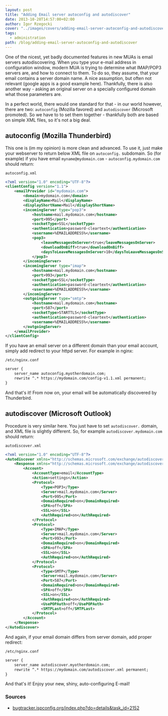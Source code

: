```yaml
---
layout: post
title: "Adding Email server autoconfig and autodiscover"
date: 2013-10-28T14:57:00+02:00
author: Igor Rzegocki
cover: "../images/covers/adding-email-server-autoconfig-and-autodiscover.jpg"
tags:
  - administration
path: /blog/adding-email-server-autoconfig-and-autodiscover
---
```


One of the nicest, yet badly documented features in new MUAs is email servers autodiscovering. When you type your e-mail address in configuration window, modern MUA is trying to determine what IMAP/POP3 servers are, and how to connect to them. To do so, they assume, that your email contains a server domain name. A nice assumption, but often not relevant (google apps is a good example here). Thankfully, there is also another way - asking an original server on a specially configured domain what those parameters are.

<!-- more -->

In a perfect world, there would one standard for that - in our world however, there are two: `autoconfig` (Mozilla favored) and `autodiscover` (Microsoft promoted). So we have to to set them together - thankfully both are based on simple XML files, so it's not a big deal.

## autoconfig (Mozilla Thunderbird)

This one is (im my opinion) is more clean and advanced. To use it, just make your webserver to return below XML file on `autoconfig.` subdomain. So (for example) if you have email `myname@mydomain.com` - `autoconfig.mydomain.com` should return:

`autoconfig.xml`
```xml
<?xml version="1.0" encoding="UTF-8"?>
<clientConfig version="1.1">
    <emailProvider id="mydomain.com">
        <domain>mydomain.com</domain>
        <displayName>Mail</displayName>
        <displayShortName>Mail</displayShortName>
        <incomingServer type="pop3">
            <hostname>mail.mydomain.com</hostname>
            <port>995</port>
            <socketType>SSL</socketType>
            <authentication>password-cleartext</authentication>
            <username>%EMAILADDRESS%</username>
            <pop3>
                <leaveMessagesOnServer>true</leaveMessagesOnServer>
                <downloadOnBiff>true</downloadOnBiff>
                <daysToLeaveMessagesOnServer>10</daysToLeaveMessagesOnServer>
            </pop3>
        </incomingServer>
        <incomingServer type="imap">
            <hostname>mail.mydomain.com</hostname>
            <port>993</port>
            <socketType>SSL</socketType>
            <authentication>password-cleartext</authentication>
            <username>%EMAILADDRESS%</username>
        </incomingServer>
        <outgoingServer type="smtp">
            <hostname>mail.mydomain.com</hostname>
            <port>587</port>
            <socketType>STARTTLS</socketType>
            <authentication>password-cleartext</authentication>
            <username>%EMAILADDRESS%</username>
        </outgoingServer>
    </emailProvider>
</clientConfig>
```

If you have an email server on a different domain than your email account, simply add redirect to your httpd server. For example in nginx:

`/etc/nginx.conf`
```txt
server {
    server_name autoconfig.myotherdomain.com;
    rewrite ^.* https://mydomain.com/config-v1.1.xml permanent;
}
```

And that's it! From now on, your email will be automatically discovered by Thunderbird.

## autodiscover (Microsoft Outlook)

Procedure is very similar here. You just have to set `autodiscover.` domain, and XML file is slightly different. So, for example `autodiscover.mydomain.com` should return:

`autodiscover.xml`
```xml
<?xml version="1.0" encoding="UTF-8"?>
<Autodiscover xmlns="http://schemas.microsoft.com/exchange/autodiscover/responseschema/2006">
    <Response xmlns="http://schemas.microsoft.com/exchange/autodiscover/outlook/responseschema/2006a">
        <Account>
            <AccountType>email</AccountType>
            <Action>settings</Action>
            <Protocol>
                <Type>POP3</Type>
                <Server>mail.mydomain.com</Server>
                <Port>995</Port>
                <DomainRequired>on</DomainRequired>
                <SPA>off</SPA>
                <SSL>on</SSL>
                <AuthRequired>on</AuthRequired>
            </Protocol>
            <Protocol>
                <Type>IMAP</Type>
                <Server>mail.mydomain.com</Server>
                <Port>993</Port>
                <DomainRequired>on</DomainRequired>
                <SPA>off</SPA>
                <SSL>on</SSL>
                <AuthRequired>on</AuthRequired>
            </Protocol>
            <Protocol>
                <Type>SMTP</Type>
                <Server>mail.mydomain.com</Server>
                <Port>587</Port>
                <DomainRequired>on</DomainRequired>
                <SPA>off</SPA>
                <SSL>on</SSL>
                <AuthRequired>on</AuthRequired>
                <UsePOPAuth>off</UsePOPAuth>
                <SMTPLast>off</SMTPLast>
            </Protocol>
        </Account>
    </Response>
</Autodiscover>
```

And again, if your email domain differs from server domain, add proper redirect:

`/etc/nginx.conf`
```txt
server {
    server_name autodiscover.myotherdomain.com;
    rewrite ^.* https://mydomain.com/autodiscover.xml permanent;
}
```

And that's it! Enjoy your new, shiny, auto-configuring E-mail!

### Sources

* [bugtracker.ispconfig.org/index.php?do=details&task_id=2152](bugtracker.ispconfig.org/index.php?do=details&task_id=2152)

